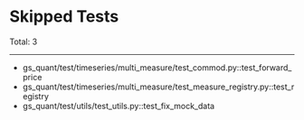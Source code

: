# Skipped Tests

Total: 3

---

- gs_quant/test/timeseries/multi_measure/test_commod.py::test_forward_price
- gs_quant/test/timeseries/multi_measure/test_measure_registry.py::test_registry
- gs_quant/test/utils/test_utils.py::test_fix_mock_data
